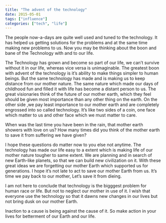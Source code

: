 ```yaml
---
title: "The advent of the technology"
date: 2015-05-01
tags: ["influence"]
categories: ["tech", "life"]
---
```

The people now-a-days are quite well used and tuned to the technology. It has helped us getting solutions for the problems and at the same time making new problems to us. Now you may be thinking about the boon and bane of the Technology with and to our life.

The Technology has grown and become so part of our life, we can’t survive without it in our life, whereas vice versa is unimaginable. The greatest boon with advent of the technology is it’s ability to make things simpler to human beings. But the same technology has made and is making us to keep distance from our mother nature. The same nature which made our days of childhood fun and filled it with life has become a distant person to us. The great visionaries think of the future of our mother earth, which they feel should be given most importance than any other thing on the earth. On the other side ,we pay least importance to our mother earth and are completely engrossed into so called technology. It’s like two sides of a coin, one face which matter to us and other face which we must matter to care.

When was the last time you have been in the rain, that mother earth showers with love on us? How many times did you think of the mother earth to save it from suffering we have given?

I hope these questions do matter now to you else not anytime. The technology has made our life easy to a extent which is making life of our mother nature tougher to same extent. We are planning and in search of new Earth-like planets, so that we can build new civilization on it. With these great ideas we are forgetting our mother Earth which supported us for generations. I hope it’s not late to act to save our mother Earth from us. It’s time we pay back to our mother, Let’s save it from dieing.

I am not here to conclude that technology is the bigggest problem for human race or life. But not to neglect our mother in use of it. I wish that everyone use the technology so that it dawns new changes in our lives but not bring dusk on our mother Earth.

Inaction to a cause is being against the cause of it. So make action in your lives for betterment of our Earth and our life.